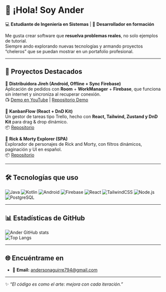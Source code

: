 # 👋 ¡Hola! Soy Ander  

💻 **Estudiante de Ingeniería en Sistemas** | 🚀 **Desarrollador en formación**  

Me gusta crear software que **resuelva problemas reales**, no solo ejemplos de tutorial.  
Siempre ando explorando nuevas tecnologías y armando proyectos “cheleros” que se puedan mostrar en un portafolio profesional.  

---

## 🌟 Proyectos Destacados

🔹 **Distribuidora Jireh (Android, Offline + Sync Firebase)**  
Aplicación de pedidos con **Room** + **WorkManager** + **Firebase**, que funciona sin internet y sincroniza al recuperar conexión.  
📺 [Demo en YouTube](https://youtu.be/TU_VIDEO) | [Repositorio Demo](https://github.com/ImAnderrrr/distribuidora-demo)  

🔹 **KanbanFlow (React + DnD Kit)**  
Un gestor de tareas tipo Trello, hecho con **React, Tailwind, Zustand y DnD Kit** para drag & drop dinámico.  
📦 [Repositorio](https://github.com/ImAnderrrr/kanban-flow)  

🔹 **Rick & Morty Explorer (SPA)**  
Explorador de personajes de Rick and Morty, con filtros dinámicos, paginación y UI en español.  
📦 [Repositorio](https://github.com/ImAnderrrr/rick-morty-spa)  

---

## 🛠️ Tecnologías que uso

![Java](https://img.shields.io/badge/Java-ED8B00?style=for-the-badge&logo=openjdk&logoColor=white)
![Kotlin](https://img.shields.io/badge/Kotlin-7F52FF?style=for-the-badge&logo=kotlin&logoColor=white)
![Android](https://img.shields.io/badge/Android-3DDC84?style=for-the-badge&logo=android&logoColor=white)
![Firebase](https://img.shields.io/badge/Firebase-FFCA28?style=for-the-badge&logo=firebase&logoColor=black)
![React](https://img.shields.io/badge/React-20232A?style=for-the-badge&logo=react&logoColor=61DAFB)
![TailwindCSS](https://img.shields.io/badge/TailwindCSS-06B6D4?style=for-the-badge&logo=tailwindcss&logoColor=white)
![Node.js](https://img.shields.io/badge/Node.js-43853D?style=for-the-badge&logo=node.js&logoColor=white)
![PostgreSQL](https://img.shields.io/badge/PostgreSQL-316192?style=for-the-badge&logo=postgresql&logoColor=white)

---

## 📊 Estadísticas de GitHub

![Ander GitHub stats](https://github-readme-stats.vercel.app/api?username=ImAnderrrr&show_icons=true&theme=tokyonight)  
![Top Langs](https://github-readme-stats.vercel.app/api/top-langs/?username=ImAnderrrr&layout=compact&theme=tokyonight)

---

## 🌐 Encuéntrame en

- 📧 **Email:** andersonaguirre794@gmail.com

---

✨ *“El código es como el arte: mejora con cada iteración.”*  
